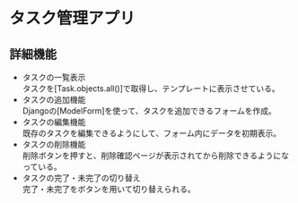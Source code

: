 # タスク管理アプリ
## 詳細機能
* タスクの一覧表示  
タスクを[Task.objects.all()]で取得し、テンプレートに表示させている。  
* タスクの追加機能  
Djangoの[ModelForm]を使って、タスクを追加できるフォームを作成。  
* タスクの編集機能  
既存のタスクを編集できるようにして、フォーム内にデータを初期表示。  
* タスクの削除機能  
削除ボタンを押すと、削除確認ページが表示されてから削除できるようになっている。  
* タスクの完了・未完了の切り替え  
完了・未完了をボタンを用いて切り替えられる。


